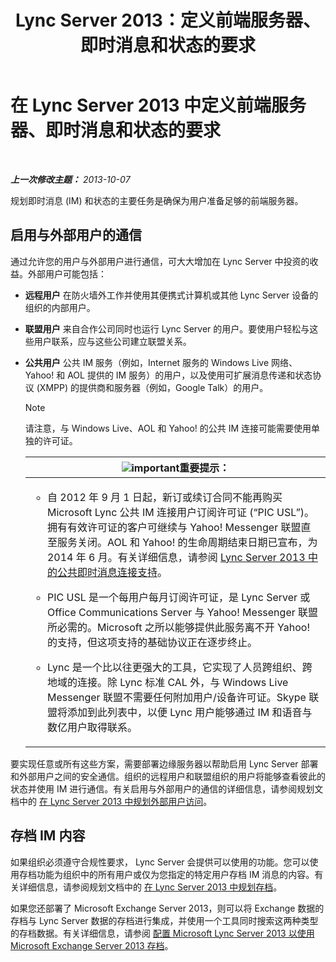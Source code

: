﻿---
title: Lync Server 2013：定义前端服务器、即时消息和状态的要求
TOCTitle: 定义前端服务器、即时消息和状态的要求
ms:assetid: c21198bc-520c-4d17-8b84-7ff1475b9b0a
ms:mtpsurl: https://technet.microsoft.com/zh-cn/library/Gg412956(v=OCS.15)
ms:contentKeyID: 49314156
ms.date: 05/19/2016
mtps_version: v=OCS.15
ms.translationtype: HT
---

# 在 Lync Server 2013 中定义前端服务器、即时消息和状态的要求

 

_**上一次修改主题：** 2013-10-07_

规划即时消息 (IM) 和状态的主要任务是确保为用户准备足够的前端服务器。

## 启用与外部用户的通信

通过允许您的用户与外部用户进行通信，可大大增加在 Lync Server 中投资的收益。外部用户可能包括：

  - **远程用户** 在防火墙外工作并使用其便携式计算机或其他 Lync Server 设备的组织的内部用户。

  - **联盟用户** 来自合作公司同时也运行 Lync Server 的用户。要使用户轻松与这些用户联系，应与这些公司建立联盟关系。

  - **公共用户** 公共 IM 服务（例如，Internet 服务的 Windows Live 网络、Yahoo\! 和 AOL 提供的 IM 服务）的用户，以及使用可扩展消息传递和状态协议 (XMPP) 的提供商和服务器（例如，Google Talk）的用户。
    
    > [!NOTE]  
    > 请注意，与 Windows Live、AOL 和 Yahoo! 的公共 IM 连接可能需要使用单独的许可证。
    
    
    <table>
    <colgroup>
    <col style="width: 100%" />
    </colgroup>
    <thead>
    <tr class="header">
    <th><img src="images/Gg398794.important(OCS.15).gif" title="important" alt="important" />重要提示：</th>
    </tr>
    </thead>
    <tbody>
    <tr class="odd">
    <td><ul>
    <li><p>自 2012 年 9 月 1 日起，新订或续订合同不能再购买 Microsoft Lync 公共 IM 连接用户订阅许可证 (“PIC USL”)。拥有有效许可证的客户可继续与 Yahoo! Messenger 联盟直至服务关闭。AOL 和 Yahoo! 的生命周期结束日期已宣布，为 2014 年 6 月。有关详细信息，请参阅 <a href="lync-server-2013-support-for-public-instant-messenger-connectivity.md">Lync Server 2013 中的公共即时消息连接支持</a>。</p></li>
    <li><p>PIC USL 是一个每用户每月订阅许可证，是 Lync Server 或 Office Communications Server 与 Yahoo! Messenger 联盟所必需的。Microsoft 之所以能够提供此服务离不开 Yahoo! 的支持，但这项支持的基础协议正在逐步终止。</p></li>
    <li><p>Lync 是一个比以往更强大的工具，它实现了人员跨组织、跨地域的连接。除 Lync 标准 CAL 外，与 Windows Live Messenger 联盟不需要任何附加用户/设备许可证。Skype 联盟将添加到此列表中，以便 Lync 用户能够通过 IM 和语音与数亿用户取得联系。</p></li>
    </ul></td>
    </tr>
    </tbody>
    </table>


要实现任意或所有这些方案，需要部署边缘服务器以帮助启用 Lync Server 部署和外部用户之间的安全通信。组织的远程用户和联盟组织的用户将能够查看彼此的状态并使用 IM 进行通信。有关启用与外部用户的通信的详细信息，请参阅规划文档中的 [在 Lync Server 2013 中规划外部用户访问](lync-server-2013-planning-for-external-user-access.md)。

## 存档 IM 内容

如果组织必须遵守合规性要求， Lync Server 会提供可以使用的功能。您可以使用存档功能为组织中的所有用户或仅为您指定的特定用户存档 IM 消息的内容。有关详细信息，请参阅规划文档中的 [在 Lync Server 2013 中规划存档](lync-server-2013-planning-for-archiving.md)。

如果您还部署了 Microsoft Exchange Server 2013，则可以将 Exchange 数据的存档与 Lync Server 数据的存档进行集成，并使用一个工具同时搜索这两种类型的存档数据。有关详细信息，请参阅 [配置 Microsoft Lync Server 2013 以使用 Microsoft Exchange Server 2013 存档](configuring-lync-server-2013-to-use-microsoft-exchange-server-2013-archiving.md)。


